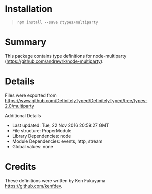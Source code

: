 # Installation
> `npm install --save @types/multiparty`

# Summary
This package contains type definitions for node-multiparty (https://github.com/andrewrk/node-multiparty).

# Details
Files were exported from https://www.github.com/DefinitelyTyped/DefinitelyTyped/tree/types-2.0/multiparty

Additional Details
 * Last updated: Tue, 22 Nov 2016 20:59:27 GMT
 * File structure: ProperModule
 * Library Dependencies: node
 * Module Dependencies: events, http, stream
 * Global values: none

# Credits
These definitions were written by Ken Fukuyama <https://github.com/kenfdev>.
